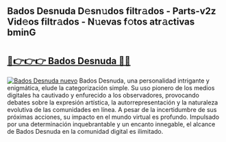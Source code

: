 ## Bados Desnuda D𝚎sn𝚞dos filtr𝚊dos - Parts-v2z Vid𝚎os filtr𝚊dos - N𝚞evas f𝚘tos atr𝚊ctivas bminG

# <h2><a href="http://mb9i8kj.tromn.icu/?c=Bados+Desnuda">🔗👉👉👉 Bados Desnuda 🔗🔗</a></h2>

[![Bados Desnuda nuevo](https://i.imgur.com/pEAQMta.gif)](http://mb9i8kj.tromn.icu/?c=Bados+Desnuda)
Bados Desnuda, una personalidad intrigante y enigmática, elude la categorización simple. Su uso pionero de los medios digitales ha cautivado y enfurecido a los observadores, provocando debates sobre la expresión artística, la autorrepresentación y la naturaleza evolutiva de las comunidades en línea. A pesar de la incertidumbre de sus próximas acciones, su impacto en el mundo virtual es profundo. Impulsado por una determinación inquebrantable y un encanto innegable, el alcance de Bados Desnuda en la comunidad digital es ilimitado.
